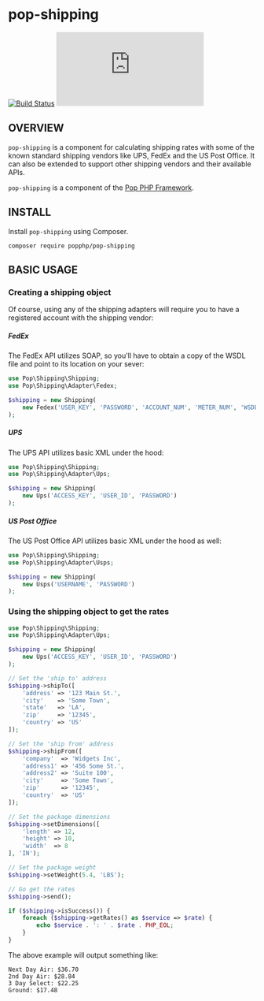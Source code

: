 pop-shipping
============

[![Build Status](https://travis-ci.org/popphp/pop-shipping.svg?branch=master)](https://travis-ci.org/popphp/pop-shipping)
[![Coverage Status](http://www.popphp.org/cc/coverage.php?comp=pop-shipping)](http://www.popphp.org/cc/pop-shipping/)

OVERVIEW
--------
`pop-shipping` is a component for calculating shipping rates with some of the known standard shipping
vendors like UPS, FedEx and the US Post Office. It can also be extended to support other shipping vendors
and their available APIs.

`pop-shipping` is a component of the [Pop PHP Framework](http://www.popphp.org/).

INSTALL
-------

Install `pop-shipping` using Composer.

    composer require popphp/pop-shipping

BASIC USAGE
-----------

### Creating a shipping object

Of course, using any of the shipping adapters will require you to have a registered account with
the shipping vendor:

##### FedEx

The FedEx API utilizes SOAP, so you'll have to obtain a copy of the WSDL file and
point to its location on your sever: 

```php
use Pop\Shipping\Shipping;
use Pop\Shipping\Adapter\Fedex;

$shipping = new Shipping(
    new Fedex('USER_KEY', 'PASSWORD', 'ACCOUNT_NUM', 'METER_NUM', 'WSDL_FILE')
); 
```

##### UPS

The UPS API utilizes basic XML under the hood:

```php
use Pop\Shipping\Shipping;
use Pop\Shipping\Adapter\Ups;

$shipping = new Shipping(
    new Ups('ACCESS_KEY', 'USER_ID', 'PASSWORD')
); 
```

##### US Post Office

The US Post Office API utilizes basic XML under the hood as well:

```php
use Pop\Shipping\Shipping;
use Pop\Shipping\Adapter\Usps;

$shipping = new Shipping(
    new Usps('USERNAME', 'PASSWORD')
); 
```

### Using the shipping object to get the rates

```php
use Pop\Shipping\Shipping;
use Pop\Shipping\Adapter\Ups;

$shipping = new Shipping(
    new Ups('ACCESS_KEY', 'USER_ID', 'PASSWORD')
); 

// Set the 'ship to' address
$shipping->shipTo([
    'address' => '123 Main St.',
    'city'    => 'Some Town',
    'state'   => 'LA',
    'zip'     => '12345',
    'country' => 'US'
]);

// Set the 'ship from' address
$shipping->shipFrom([
    'company'  => 'Widgets Inc',
    'address1' => '456 Some St.',
    'address2' => 'Suite 100',
    'city'     => 'Some Town',
    'zip'      => '12345',
    'country'  => 'US'
]);

// Set the package dimensions
$shipping->setDimensions([
    'length' => 12,
    'height' => 10,
    'width'  => 8
], 'IN');

// Set the package weight
$shipping->setWeight(5.4, 'LBS');

// Go get the rates
$shipping->send();

if ($shipping->isSuccess()) {
    foreach ($shipping->getRates() as $service => $rate) {
        echo $service . ': ' . $rate . PHP_EOL;
    }
}
```

The above example will output something like:

    Next Day Air: $36.70
    2nd Day Air: $28.84
    3 Day Select: $22.25
    Ground: $17.48

